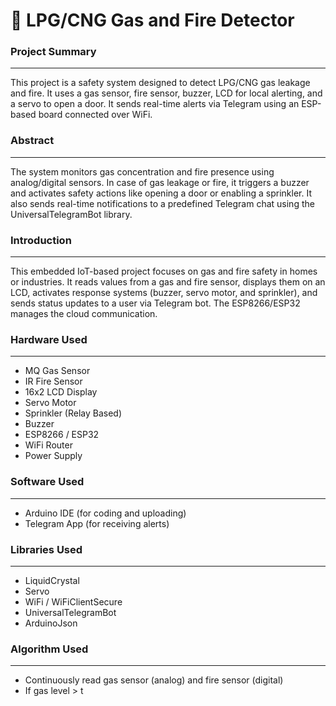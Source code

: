 # 🚨 LPG/CNG Gas and Fire Detector 

### **Project Summary**
---
This project is a safety system designed to detect LPG/CNG gas leakage and fire. It uses a gas sensor, fire sensor, buzzer, LCD for local alerting, and a servo to open a door. It sends real-time alerts via Telegram using an ESP-based board connected over WiFi.

### **Abstract**
---
The system monitors gas concentration and fire presence using analog/digital sensors. In case of gas leakage or fire, it triggers a buzzer and activates safety actions like opening a door or enabling a sprinkler. It also sends real-time notifications to a predefined Telegram chat using the UniversalTelegramBot library.

### **Introduction**
---
This embedded IoT-based project focuses on gas and fire safety in homes or industries. It reads values from a gas and fire sensor, displays them on an LCD, activates response systems (buzzer, servo motor, and sprinkler), and sends status updates to a user via Telegram bot. The ESP8266/ESP32 manages the cloud communication.

### **Hardware Used**
---
- MQ Gas Sensor  
- IR Fire Sensor  
- 16x2 LCD Display  
- Servo Motor  
- Sprinkler (Relay Based)  
- Buzzer  
- ESP8266 / ESP32  
- WiFi Router  
- Power Supply  

### **Software Used**
---
- Arduino IDE (for coding and uploading)  
- Telegram App (for receiving alerts)  

### **Libraries Used**
---
- LiquidCrystal  
- Servo  
- WiFi / WiFiClientSecure  
- UniversalTelegramBot  
- ArduinoJson  

### **Algorithm Used**
---
- Continuously read gas sensor (analog) and fire sensor (digital)  
- If gas level > t
